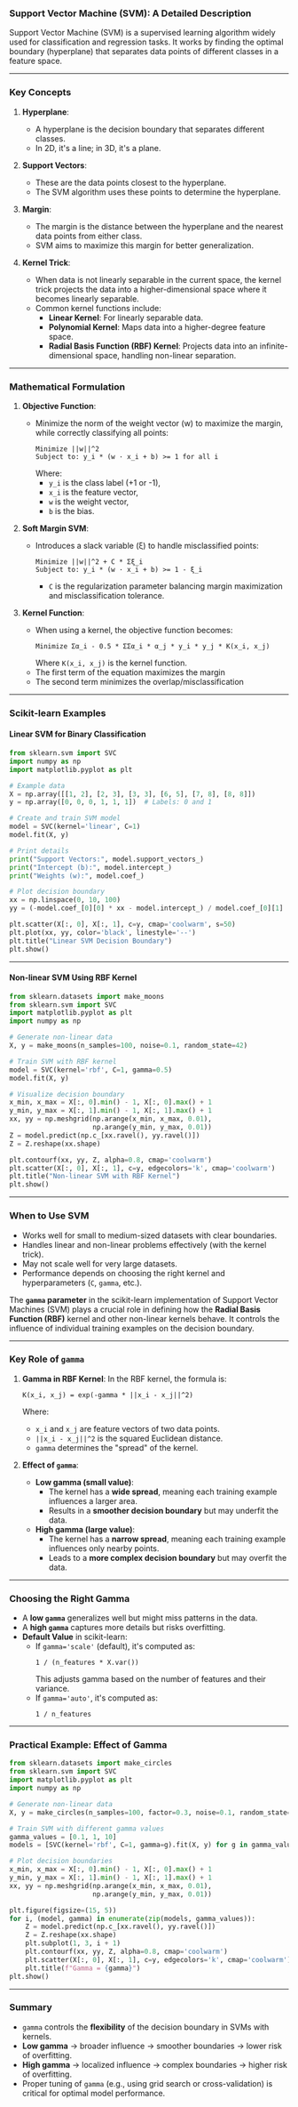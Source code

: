 ### **Support Vector Machine (SVM)**: A Detailed Description

Support Vector Machine (SVM) is a supervised learning algorithm widely used for classification and regression tasks. It works by finding the optimal boundary (hyperplane) that separates data points of different classes in a feature space.

---

### **Key Concepts**

1. **Hyperplane**:
   - A hyperplane is the decision boundary that separates different classes.
   - In 2D, it's a line; in 3D, it's a plane.

2. **Support Vectors**:
   - These are the data points closest to the hyperplane.
   - The SVM algorithm uses these points to determine the hyperplane.

3. **Margin**:
   - The margin is the distance between the hyperplane and the nearest data points from either class.
   - SVM aims to maximize this margin for better generalization.

4. **Kernel Trick**:
   - When data is not linearly separable in the current space, the kernel trick projects the data into a higher-dimensional space where it becomes linearly separable.
   - Common kernel functions include:
     - **Linear Kernel**: For linearly separable data.
     - **Polynomial Kernel**: Maps data into a higher-degree feature space.
     - **Radial Basis Function (RBF) Kernel**: Projects data into an infinite-dimensional space, handling non-linear separation.

---

### **Mathematical Formulation**

1. **Objective Function**:
   - Minimize the norm of the weight vector (w) to maximize the margin, while correctly classifying all points:
     ```
     Minimize ||w||^2
     Subject to: y_i * (w · x_i + b) >= 1 for all i
     ```
     Where:
     - `y_i` is the class label (+1 or -1),
     - `x_i` is the feature vector,
     - `w` is the weight vector,
     - `b` is the bias.



2. **Soft Margin SVM**:
   - Introduces a slack variable (ξ) to handle misclassified points:
     ```
     Minimize ||w||^2 + C * Σξ_i
     Subject to: y_i * (w · x_i + b) >= 1 - ξ_i
     ```
     - `C` is the regularization parameter balancing margin maximization and misclassification tolerance.

3. **Kernel Function**:
   - When using a kernel, the objective function becomes:
     ```
     Minimize Σα_i - 0.5 * ΣΣα_i * α_j * y_i * y_j * K(x_i, x_j)
     ```
     Where `K(x_i, x_j)` is the kernel function.
   - The first term of the equation maximizes the margin
   - The second term minimizes the overlap/misclassification

---

### **Scikit-learn Examples**

#### **Linear SVM for Binary Classification**

```python
from sklearn.svm import SVC
import numpy as np
import matplotlib.pyplot as plt

# Example data
X = np.array([[1, 2], [2, 3], [3, 3], [6, 5], [7, 8], [8, 8]])
y = np.array([0, 0, 0, 1, 1, 1])  # Labels: 0 and 1

# Create and train SVM model
model = SVC(kernel='linear', C=1)
model.fit(X, y)

# Print details
print("Support Vectors:", model.support_vectors_)
print("Intercept (b):", model.intercept_)
print("Weights (w):", model.coef_)

# Plot decision boundary
xx = np.linspace(0, 10, 100)
yy = (-model.coef_[0][0] * xx - model.intercept_) / model.coef_[0][1]

plt.scatter(X[:, 0], X[:, 1], c=y, cmap='coolwarm', s=50)
plt.plot(xx, yy, color='black', linestyle='--')
plt.title("Linear SVM Decision Boundary")
plt.show()
```

---

#### **Non-linear SVM Using RBF Kernel**

```python
from sklearn.datasets import make_moons
from sklearn.svm import SVC
import matplotlib.pyplot as plt
import numpy as np

# Generate non-linear data
X, y = make_moons(n_samples=100, noise=0.1, random_state=42)

# Train SVM with RBF kernel
model = SVC(kernel='rbf', C=1, gamma=0.5)
model.fit(X, y)

# Visualize decision boundary
x_min, x_max = X[:, 0].min() - 1, X[:, 0].max() + 1
y_min, y_max = X[:, 1].min() - 1, X[:, 1].max() + 1
xx, yy = np.meshgrid(np.arange(x_min, x_max, 0.01),
                     np.arange(y_min, y_max, 0.01))
Z = model.predict(np.c_[xx.ravel(), yy.ravel()])
Z = Z.reshape(xx.shape)

plt.contourf(xx, yy, Z, alpha=0.8, cmap='coolwarm')
plt.scatter(X[:, 0], X[:, 1], c=y, edgecolors='k', cmap='coolwarm')
plt.title("Non-linear SVM with RBF Kernel")
plt.show()
```

---

### **When to Use SVM**

- Works well for small to medium-sized datasets with clear boundaries.
- Handles linear and non-linear problems effectively (with the kernel trick).
- May not scale well for very large datasets.
- Performance depends on choosing the right kernel and hyperparameters (`C`, `gamma`, etc.).

The **`gamma` parameter** in the scikit-learn implementation of Support Vector Machines (SVM) plays a crucial role in defining how the **Radial Basis Function (RBF)** kernel and other non-linear kernels behave. It controls the influence of individual training examples on the decision boundary.

---

### **Key Role of `gamma`**

1. **Gamma in RBF Kernel**:
   In the RBF kernel, the formula is:
   ```
   K(x_i, x_j) = exp(-gamma * ||x_i - x_j||^2)
   ```
   Where:
   - `x_i` and `x_j` are feature vectors of two data points.
   - `||x_i - x_j||^2` is the squared Euclidean distance.
   - `gamma` determines the "spread" of the kernel.

2. **Effect of `gamma`**:
   - **Low gamma (small value)**:
     - The kernel has a **wide spread**, meaning each training example influences a larger area.
     - Results in a **smoother decision boundary** but may underfit the data.
   - **High gamma (large value)**:
     - The kernel has a **narrow spread**, meaning each training example influences only nearby points.
     - Leads to a **more complex decision boundary** but may overfit the data.

---

### **Choosing the Right Gamma**

- A **low `gamma`** generalizes well but might miss patterns in the data.
- A **high `gamma`** captures more details but risks overfitting.
- **Default Value** in scikit-learn:
  - If `gamma='scale'` (default), it's computed as:
    ```
    1 / (n_features * X.var())
    ```
    This adjusts gamma based on the number of features and their variance.
  - If `gamma='auto'`, it's computed as:
    ```
    1 / n_features
    ```

---

### **Practical Example: Effect of Gamma**

```python
from sklearn.datasets import make_circles
from sklearn.svm import SVC
import matplotlib.pyplot as plt
import numpy as np

# Generate non-linear data
X, y = make_circles(n_samples=100, factor=0.3, noise=0.1, random_state=42)

# Train SVM with different gamma values
gamma_values = [0.1, 1, 10]
models = [SVC(kernel='rbf', C=1, gamma=g).fit(X, y) for g in gamma_values]

# Plot decision boundaries
x_min, x_max = X[:, 0].min() - 1, X[:, 0].max() + 1
y_min, y_max = X[:, 1].min() - 1, X[:, 1].max() + 1
xx, yy = np.meshgrid(np.arange(x_min, x_max, 0.01),
                     np.arange(y_min, y_max, 0.01))

plt.figure(figsize=(15, 5))
for i, (model, gamma) in enumerate(zip(models, gamma_values)):
    Z = model.predict(np.c_[xx.ravel(), yy.ravel()])
    Z = Z.reshape(xx.shape)
    plt.subplot(1, 3, i + 1)
    plt.contourf(xx, yy, Z, alpha=0.8, cmap='coolwarm')
    plt.scatter(X[:, 0], X[:, 1], c=y, edgecolors='k', cmap='coolwarm')
    plt.title(f"Gamma = {gamma}")
plt.show()
```

---

### **Summary**

- `gamma` controls the **flexibility** of the decision boundary in SVMs with kernels.
- **Low gamma** → broader influence → smoother boundaries → lower risk of overfitting.
- **High gamma** → localized influence → complex boundaries → higher risk of overfitting.
- Proper tuning of `gamma` (e.g., using grid search or cross-validation) is critical for optimal model performance.